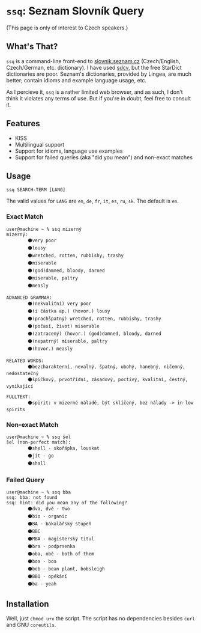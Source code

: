 # `ssq`: Seznam Slovník Query

(This page is only of interest to Czech speakers.)

## What's That?

`ssq` is a command-line front-end to [slovnik.seznam.cz](http://slovnik.seznam.cz)
(Czech/English, Czech/German, etc. dictionary). I have used
[sdcv](http://dushistov.github.io/sdcv/), but the free StarDict dictionaries are poor.
Seznam's dictionaries, provided by Lingea, are much better; contain idioms and example
language usage, etc.

As I percieve it, `ssq` is a rather limited web browser, and as such, I don't think
it violates any terms of use. But if you're in doubt, feel free to consult it.

## Features

* KISS
* Multilingual support
* Support for idioms, language use examples
* Support for failed queries (aka "did you mean") and non-exact matches

## Usage

    ssq SEARCH-TERM [LANG]

The valid values for `LANG` are `en`, `de`, `fr`, `it`, `es`, `ru`, `sk`. The default
is `en`.

### Exact Match

    user@machine ~ % ssq mizerný
    mizerný:
            ⚫very poor 
            ⚫lousy 
            ⚫wretched, rotten, rubbishy, trashy 
            ⚫miserable 
            ⚫(god)damned, bloody, darned 
            ⚫miserable, paltry 
            ⚫measly 
    
    ADVANCED GRAMMAR:
            ⚫(nekvalitní) very poor 
            ⚫(i částka ap.) (hovor.) lousy 
            ⚫(prachšpatný) wretched, rotten, rubbishy, trashy 
            ⚫(počasí, život) miserable 
            ⚫(zatracený) (hovor.) (god)damned, bloody, darned 
            ⚫(nepatrný) miserable, paltry 
            ⚫(hovor.) measly 
    
    RELATED WORDS:
            ⚫bezcharakterní, nevalný, špatný, ubohý, hanebný, ničemný, nedostatečný 
            ⚫špičkový, prvotřídní, zásadový, poctivý, kvalitní, čestný, vynikající 
    
    FULLTEXT:
            ⚫spirit: v mizerné náladě, být sklíčený, bez nálady -> in low spirits 

### Non-exact Match

    user@machine ~ % ssq šel
    šel (non-perfect match):
            ⚫shell - skořápka, louskat
            ⚫jít - go
            ⚫shall


### Failed Query

    user@machine ~ % ssq bba
    ssq: bba: not found
    ssq: hint: did you mean any of the following?
            ⚫dva, dvě - two 
            ⚫bio - organic 
            ⚫BA - bakalářský stupeň 
            ⚫BBC 
            ⚫MBA - magisterský titul 
            ⚫bra - podprsenka 
            ⚫oba, obě - both of them 
            ⚫boa - boa 
            ⚫bob - bean plant, bobsleigh 
            ⚫BBQ - opékání 
            ⚫ba - yeah 

## Installation

Well, just `chmod u+x` the script. The script has no dependencies besides `curl`
and GNU `coreutils`.
